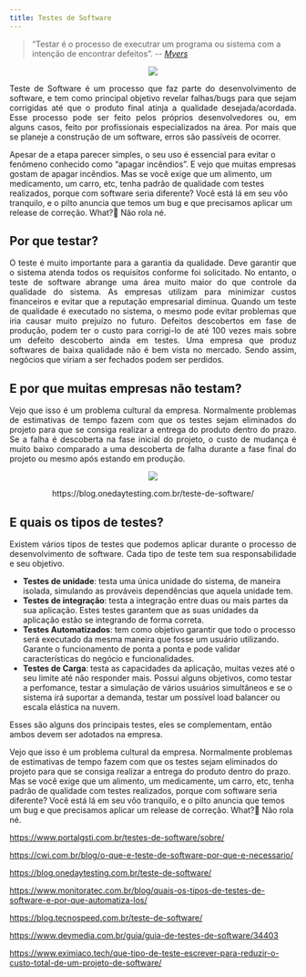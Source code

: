 ```yaml
---
title: Testes de Software
---
```


> “Testar é o processo de executrar um programa ou sistema com a intenção de encontrar defeitos”.
> -- <cite>[Myers][1]</cite>

[1]: https://en.wikipedia.org/wiki/Code_smell


<p align="center">
  <img src="https://i.imgur.com/tBQQxCd.png" />
</p>

<p align="justify">
Teste de Software é um processo que faz parte do desenvolvimento de software, e tem como principal objetivo revelar falhas/bugs para que sejam corrigidas até que o produto final atinja a qualidade desejada/acordada. Esse processo pode ser feito pelos próprios desenvolvedores ou, em alguns casos, feito por profissionais especializados na área. Por mais que se planeje a construção de um software, erros são passíveis de ocorrer.

Apesar de a etapa parecer simples, o seu uso é essencial para evitar o fenômeno conhecido como “apagar incêndios”. E vejo que muitas empresas gostam de apagar incêndios.
Mas se você exige que um alimento, um medicamento, um carro, etc, tenha padrão de qualidade com testes realizados, porque com software seria diferente?
Você está lá em seu vôo tranquilo, e o pilto anuncia que temos um bug e que precisamos aplicar um release de correção. What?🤔 Não rola né. 
</p>

## Por que testar?

<p align="justify">
O teste é muito importante para a garantia da qualidade. Deve garantir que o sistema atenda todos os requisitos conforme foi solicitado. No entanto, o teste de software abrange uma área muito maior do que controle da qualidade do sistema.
As empresas utilizam para minimizar custos financeiros e evitar que a reputação empresarial diminua. Quando um teste de qualidade é executado no sistema, o mesmo pode evitar problemas que iria causar muito prejuízo no futuro.
Defeitos descobertos em fase de produção, podem ter o custo para corrigi-lo de até 100 vezes mais sobre um defeito descoberto ainda em testes. Uma empresa que produz softwares de baixa qualidade não é bem vista no mercado. Sendo assim, negócios que viriam a ser fechados podem ser perdidos.
</p>

## E por que muitas empresas não testam?

<p align="justify">
Vejo que isso é um problema cultural da empresa. Normalmente problemas de estimativas de tempo fazem com que os testes sejam eliminados do projeto para que se consiga realizar a entrega do produto dentro do prazo. Se a falha é descoberta na fase inicial do projeto, o custo de mudança é muito baixo comparado a uma descoberta de falha durante a fase final do projeto ou mesmo após estando em produção.

<p align="center">
  <img src="https://i.imgur.com/HJHfcK9.png" />
</p>
<p align="center">
  https://blog.onedaytesting.com.br/teste-de-software/
</p>

</p>

## E quais os tipos de testes?

<p align="justify">
Existem vários tipos de testes que podemos aplicar durante o processo de  desenvolvimento de software. Cada tipo de teste tem sua responsabilidade e seu objetivo.


* **Testes de unidade**: testa uma única unidade do sistema, de maneira isolada, simulando as prováveis dependências que aquela unidade tem.
* **Testes de integração**: testa a integração entre duas ou mais partes da sua aplicação. Estes testes garantem que as suas unidades da aplicação estão se integrando de forma correta.
* **Testes Automatizados**: tem como objetivo garantir que todo o processo será executado da mesma maneira que fosse um usuário utilizando. Garante o funcionamento de ponta a ponta e pode validar características do negócio e funcionalidades.
* **Testes de Carga**: testa as capacidades da aplicação, muitas vezes até o seu limite até não responder mais. Possui alguns objetivos, como testar a perfomance, testar a simulação de vários usuários simultâneos e se o sistema irá suportar a demanda, testar um possível load balancer ou escala elástica na nuvem.

Esses são alguns dos principais testes, eles se complementam, então ambos devem ser adotados na empresa. 


Vejo que isso é um problema cultural da empresa. Normalmente problemas de estimativas de tempo fazem com que os testes sejam eliminados do projeto para que se consiga realizar a entrega do produto dentro do prazo.
Mas se você exige que um alimento, um medicamente, um carro, etc, tenha padrão de qualidade com testes realizados, porque com software seria diferente?
Você está lá em seu vôo tranquilo, e o pilto anuncia que temos um bug e que precisamos aplicar um release de correção. What?🤔 Não rola né. 
</p>


https://www.portalgsti.com.br/testes-de-software/sobre/

https://cwi.com.br/blog/o-que-e-teste-de-software-por-que-e-necessario/

https://blog.onedaytesting.com.br/teste-de-software/

https://www.monitoratec.com.br/blog/quais-os-tipos-de-testes-de-software-e-por-que-automatiza-los/

https://blog.tecnospeed.com.br/teste-de-software/

https://www.devmedia.com.br/guia/guia-de-testes-de-software/34403

https://www.eximiaco.tech/que-tipo-de-teste-escrever-para-reduzir-o-custo-total-de-um-projeto-de-software/
